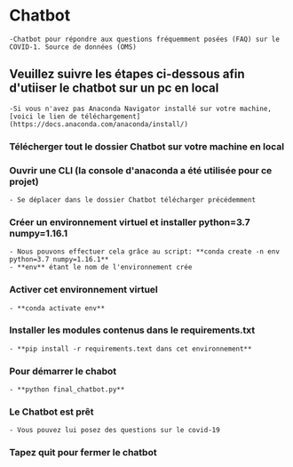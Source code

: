 # Chatbot
    -Chatbot pour répondre aux questions fréquemment posées (FAQ) sur le COVID-1. Source de données (OMS)



## Veuillez suivre les étapes ci-dessous afin d'utiiser le chatbot sur un pc en local
    -Si vous n'avez pas Anaconda Navigator installé sur votre machine, [voici le lien de téléchargement](https://docs.anaconda.com/anaconda/install/) 

### Télécherger tout le dossier Chatbot sur votre machine en local

### Ouvrir une CLI (la console d'anaconda a été utilisée pour ce projet)
    - Se déplacer dans le dossier Chatbot télécharger précédemment 

### Créer un environnement virtuel et installer python=3.7 numpy=1.16.1
    - Nous pouvons effectuer cela grâce au script: **conda create -n env python=3.7 numpy=1.16.1**
    - **env** étant le nom de l'environnement crée 

### Activer cet environnement virtuel
    - **conda activate env**

### Installer les modules contenus dans le requirements.txt
    - **pip install -r requirements.text dans cet environnement**

### Pour démarrer le chabot
    - **python final_chatbot.py**

### Le Chatbot est prêt
    - Vous pouvez lui posez des questions sur le covid-19


### Tapez quit pour fermer le chatbot

